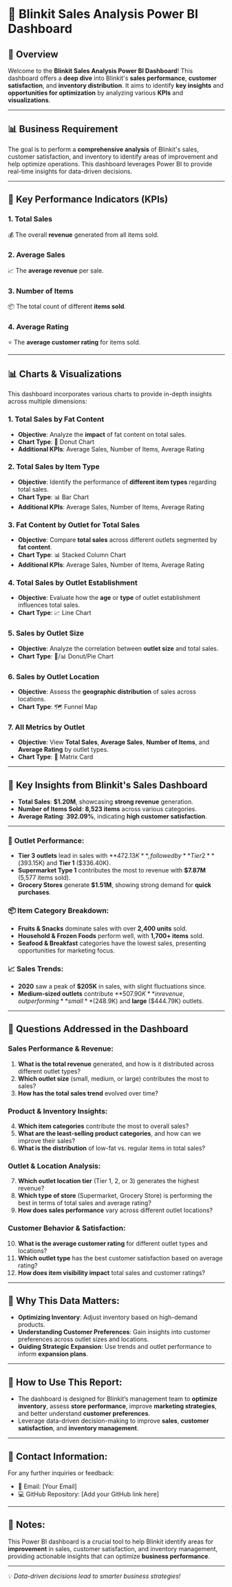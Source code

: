 # 🚀 **Blinkit Sales Analysis Power BI Dashboard**

## 🧐 **Overview**
Welcome to the **Blinkit Sales Analysis Power BI Dashboard**! This dashboard offers a **deep dive** into Blinkit's **sales performance**, **customer satisfaction**, and **inventory distribution**. It aims to identify **key insights** and **opportunities for optimization** by analyzing various **KPIs** and **visualizations**.

---

## 📊 **Business Requirement**
The goal is to perform a **comprehensive analysis** of Blinkit's sales, customer satisfaction, and inventory to identify areas of improvement and help optimize operations. This dashboard leverages Power BI to provide real-time insights for data-driven decisions.

---

## 🏅 **Key Performance Indicators (KPIs)**

### 1. **Total Sales**  
💰 The overall **revenue** generated from all items sold.

### 2. **Average Sales**  
📈 The **average revenue** per sale.

### 3. **Number of Items**  
📦 The total count of different **items sold**.

### 4. **Average Rating**  
⭐ The **average customer rating** for items sold.

---

## 📊 **Charts & Visualizations**

This dashboard incorporates various charts to provide in-depth insights across multiple dimensions:

### 1. **Total Sales by Fat Content**
- **Objective**: Analyze the **impact** of fat content on total sales.
- **Chart Type**: 🍩 Donut Chart
- **Additional KPIs**: Average Sales, Number of Items, Average Rating

### 2. **Total Sales by Item Type**
- **Objective**: Identify the performance of **different item types** regarding total sales.
- **Chart Type**: 📊 Bar Chart
- **Additional KPIs**: Average Sales, Number of Items, Average Rating

### 3. **Fat Content by Outlet for Total Sales**
- **Objective**: Compare **total sales** across different outlets segmented by **fat content**.
- **Chart Type**: 📊 Stacked Column Chart
- **Additional KPIs**: Average Sales, Number of Items, Average Rating

### 4. **Total Sales by Outlet Establishment**
- **Objective**: Evaluate how the **age** or **type** of outlet establishment influences total sales.
- **Chart Type**: 📈 Line Chart

### 5. **Sales by Outlet Size**
- **Objective**: Analyze the correlation between **outlet size** and total sales.
- **Chart Type**: 🍩/📊 Donut/Pie Chart

### 6. **Sales by Outlet Location**
- **Objective**: Assess the **geographic distribution** of sales across locations.
- **Chart Type**: 🗺️ Funnel Map

### 7. **All Metrics by Outlet**
- **Objective**: View **Total Sales**, **Average Sales**, **Number of Items**, and **Average Rating** by outlet types.
- **Chart Type**: 🧮 Matrix Card

---

## 📌 **Key Insights from Blinkit's Sales Dashboard**

- **Total Sales**: **$1.20M**, showcasing **strong revenue** generation.
- **Number of Items Sold**: **8,523 items** across various categories.
- **Average Rating**: **392.09%**, indicating **high customer satisfaction**.

---

### 🏪 **Outlet Performance:**
- **Tier 3 outlets** lead in sales with **$472.13K**, followed by **Tier 2** ($393.15K) and **Tier 1** ($336.40K).
- **Supermarket Type 1** contributes the most to revenue with **$7.87M** (5,577 items sold).
- **Grocery Stores** generate **$1.51M**, showing strong demand for **quick purchases**.

### 📦 **Item Category Breakdown:**
- **Fruits & Snacks** dominate sales with over **2,400 units** sold.
- **Household & Frozen Foods** perform well, with **1,700+ items** sold.
- **Seafood & Breakfast** categories have the lowest sales, presenting opportunities for marketing focus.

### 📈 **Sales Trends:**
- **2020** saw a peak of **$205K** in sales, with slight fluctuations since.
- **Medium-sized outlets** contribute **$507.90K** in revenue, outperforming **small** ($248.9K) and **large** ($444.79K) outlets.

---

## 🧠 **Questions Addressed in the Dashboard**

### **Sales Performance & Revenue:**
1. **What is the total revenue** generated, and how is it distributed across different outlet types?
2. **Which outlet size** (small, medium, or large) contributes the most to sales?
3. **How has the total sales trend** evolved over time?

### **Product & Inventory Insights:**
4. **Which item categories** contribute the most to overall sales?
5. **What are the least-selling product categories**, and how can we improve their sales?
6. **What is the distribution** of low-fat vs. regular items in total sales?

### **Outlet & Location Analysis:**
7. **Which outlet location tier** (Tier 1, 2, or 3) generates the highest revenue?
8. **Which type of store** (Supermarket, Grocery Store) is performing the best in terms of total sales and average rating?
9. **How does sales performance** vary across different outlet locations?

### **Customer Behavior & Satisfaction:**
10. **What is the average customer rating** for different outlet types and locations?
11. **Which outlet type** has the best customer satisfaction based on average rating?
12. **How does item visibility impact** total sales and customer ratings?

---

## 🌟 **Why This Data Matters:**
- **Optimizing Inventory**: Adjust inventory based on high-demand products.
- **Understanding Customer Preferences**: Gain insights into customer preferences across outlet sizes and locations.
- **Guiding Strategic Expansion**: Use trends and outlet performance to inform **expansion plans**.

---

## 💬 **How to Use This Report:**
- The dashboard is designed for Blinkit’s management team to **optimize inventory**, assess **store performance**, improve **marketing strategies**, and better understand **customer preferences**.
- Leverage data-driven decision-making to improve **sales**, **customer satisfaction**, and **inventory management**.

---

## 🔗 **Contact Information:**
For any further inquiries or feedback:
- 📧 Email: [Your Email]
- 💻 GitHub Repository: [Add your GitHub link here]

---

## 📍 **Notes:**
This Power BI dashboard is a crucial tool to help Blinkit identify areas for **improvement** in sales, customer satisfaction, and inventory management, providing actionable insights that can optimize **business performance**.

---

💡 *Data-driven decisions lead to smarter business strategies!*
